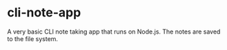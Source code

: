 # cli-note-app
A very basic CLI note taking app that runs on Node.js. The notes are saved to the file system. 
